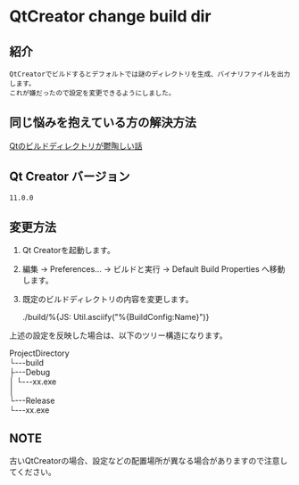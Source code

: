
# QtCreator change build dir

## 紹介

    QtCreatorでビルドするとデフォルトでは謎のディレクトリを生成、バイナリファイルを出力します。  
    これが嫌だったので設定を変更できるようにしました。  

## 同じ悩みを抱えている方の解決方法

[Qtのビルドディレクトリが鬱陶しい話](https://louis-needless.hatenablog.com/entry/gloomy-build-directory)  

## Qt Creator バージョン

    11.0.0  

## 変更方法

1. Qt Creatorを起動します。  
2. 編集 -> Preferences... -> ビルドと実行 -> Default Build Properties へ移動します。  
3. 既定のビルドディレクトリの内容を変更します。  

    ./build/%{JS: Util.asciify("%{BuildConfig:Name}")}

上述の設定を反映した場合は、以下のツリー構造になります。  

ProjectDirectory  
    └---build  
        ├---Debug  
        │    └---xx.exe  
        │  
        └---Release  
             └---xx.exe  

## NOTE

古いQtCreatorの場合、設定などの配置場所が異なる場合がありますので注意してください。  

